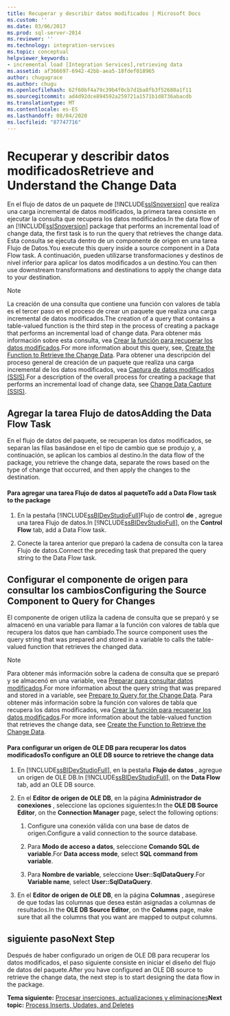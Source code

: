 ```yaml
---
title: Recuperar y describir datos modificados | Microsoft Docs
ms.custom: ''
ms.date: 03/06/2017
ms.prod: sql-server-2014
ms.reviewer: ''
ms.technology: integration-services
ms.topic: conceptual
helpviewer_keywords:
- incremental load [Integration Services],retrieving data
ms.assetid: af366697-6942-42bb-aea5-18fdef018965
author: chugugrace
ms.author: chugu
ms.openlocfilehash: 62f60bf4a79c39b4f0cb7d1ba8fb3f52680a1f11
ms.sourcegitcommit: ad4d92dce894592a259721a1571b1d8736abacdb
ms.translationtype: MT
ms.contentlocale: es-ES
ms.lasthandoff: 08/04/2020
ms.locfileid: "87747716"
---
```

# <a name="retrieve-and-understand-the-change-data"></a><span data-ttu-id="f5249-102">Recuperar y describir datos modificados</span><span class="sxs-lookup"><span data-stu-id="f5249-102">Retrieve and Understand the Change Data</span></span>
  <span data-ttu-id="f5249-103">En el flujo de datos de un paquete de [!INCLUDE[ssISnoversion](../../includes/ssisnoversion-md.md)] que realiza una carga incremental de datos modificados, la primera tarea consiste en ejecutar la consulta que recupera los datos modificados.</span><span class="sxs-lookup"><span data-stu-id="f5249-103">In the data flow of an [!INCLUDE[ssISnoversion](../../includes/ssisnoversion-md.md)] package that performs an incremental load of change data, the first task is to run the query that retrieves the change data.</span></span> <span data-ttu-id="f5249-104">Esta consulta se ejecuta dentro de un componente de origen en una tarea Flujo de Datos.</span><span class="sxs-lookup"><span data-stu-id="f5249-104">You execute this query inside a source component in a Data Flow task.</span></span> <span data-ttu-id="f5249-105">A continuación, pueden utilizarse transformaciones y destinos de nivel inferior para aplicar los datos modificados a un destino.</span><span class="sxs-lookup"><span data-stu-id="f5249-105">You can then use downstream transformations and destinations to apply the change data to your destination.</span></span>  
  
> [!NOTE]  
>  <span data-ttu-id="f5249-106">La creación de una consulta que contiene una función con valores de tabla es el tercer paso en el proceso de crear un paquete que realiza una carga incremental de datos modificados.</span><span class="sxs-lookup"><span data-stu-id="f5249-106">The creation of a query that contains a table-valued function is the third step in the process of creating a package that performs an incremental load of change data.</span></span> <span data-ttu-id="f5249-107">Para obtener más información sobre esta consulta, vea [Crear la función para recuperar los datos modificados](create-the-function-to-retrieve-the-change-data.md).</span><span class="sxs-lookup"><span data-stu-id="f5249-107">For more information about this query, see, [Create the Function to Retrieve the Change Data](create-the-function-to-retrieve-the-change-data.md).</span></span> <span data-ttu-id="f5249-108">Para obtener una descripción del proceso general de creación de un paquete que realiza una carga incremental de los datos modificados, vea [Captura de datos modificados &#40;SSIS&#41;](change-data-capture-ssis.md).</span><span class="sxs-lookup"><span data-stu-id="f5249-108">For a description of the overall process for creating a package that performs an incremental load of change data, see [Change Data Capture &#40;SSIS&#41;](change-data-capture-ssis.md).</span></span>  
  
## <a name="adding-the-data-flow-task"></a><span data-ttu-id="f5249-109">Agregar la tarea Flujo de datos</span><span class="sxs-lookup"><span data-stu-id="f5249-109">Adding the Data Flow Task</span></span>  
 <span data-ttu-id="f5249-110">En el flujo de datos del paquete, se recuperan los datos modificados, se separan las filas basándose en el tipo de cambio que se produjo y, a continuación, se aplican los cambios al destino.</span><span class="sxs-lookup"><span data-stu-id="f5249-110">In the data flow of the package, you retrieve the change data, separate the rows based on the type of change that occurred, and then apply the changes to the destination.</span></span>  
  
#### <a name="to-add-a-data-flow-task-to-the-package"></a><span data-ttu-id="f5249-111">Para agregar una tarea Flujo de datos al paquete</span><span class="sxs-lookup"><span data-stu-id="f5249-111">To add a Data Flow task to the package</span></span>  
  
1.  <span data-ttu-id="f5249-112">En la pestaña [!INCLUDE[ssBIDevStudioFull](../../includes/ssbidevstudiofull-md.md)]Flujo de control **de** , agregue una tarea Flujo de datos.</span><span class="sxs-lookup"><span data-stu-id="f5249-112">In [!INCLUDE[ssBIDevStudioFull](../../includes/ssbidevstudiofull-md.md)], on the **Control Flow** tab, add a Data Flow task.</span></span>  
  
2.  <span data-ttu-id="f5249-113">Conecte la tarea anterior que preparó la cadena de consulta con la tarea Flujo de datos.</span><span class="sxs-lookup"><span data-stu-id="f5249-113">Connect the preceding task that prepared the query string to the Data Flow task.</span></span>  
  
## <a name="configuring-the-source-component-to-query-for-changes"></a><span data-ttu-id="f5249-114">Configurar el componente de origen para consultar los cambios</span><span class="sxs-lookup"><span data-stu-id="f5249-114">Configuring the Source Component to Query for Changes</span></span>  
 <span data-ttu-id="f5249-115">El componente de origen utiliza la cadena de consulta que se preparó y se almacenó en una variable para llamar a la función con valores de tabla que recupera los datos que han cambiado.</span><span class="sxs-lookup"><span data-stu-id="f5249-115">The source component uses the query string that was prepared and stored in a variable to calls the table-valued function that retrieves the changed data.</span></span>  
  
> [!NOTE]  
>  <span data-ttu-id="f5249-116">Para obtener más información sobre la cadena de consulta que se preparó y se almacenó en una variable, vea [Preparar para consultar datos modificados](prepare-to-query-for-the-change-data.md).</span><span class="sxs-lookup"><span data-stu-id="f5249-116">For more information about the query string that was prepared and stored in a variable, see [Prepare to Query for the Change Data](prepare-to-query-for-the-change-data.md).</span></span> <span data-ttu-id="f5249-117">Para obtener más información sobre la función con valores de tabla que recupera los datos modificados, vea [Crear la función para recuperar los datos modificados](create-the-function-to-retrieve-the-change-data.md).</span><span class="sxs-lookup"><span data-stu-id="f5249-117">For more information about the table-valued function that retrieves the change data, see [Create the Function to Retrieve the Change Data](create-the-function-to-retrieve-the-change-data.md).</span></span>  
  
#### <a name="to-configure-an-ole-db-source-to-retrieve-the-change-data"></a><span data-ttu-id="f5249-118">Para configurar un origen de OLE DB para recuperar los datos modificados</span><span class="sxs-lookup"><span data-stu-id="f5249-118">To configure an OLE DB source to retrieve the change data</span></span>  
  
1.  <span data-ttu-id="f5249-119">En [!INCLUDE[ssBIDevStudioFull](../../includes/ssbidevstudiofull-md.md)], en la pestaña **Flujo de datos** , agregue un origen de OLE DB.</span><span class="sxs-lookup"><span data-stu-id="f5249-119">In [!INCLUDE[ssBIDevStudioFull](../../includes/ssbidevstudiofull-md.md)], on the **Data Flow** tab, add an OLE DB source.</span></span>  
  
2.  <span data-ttu-id="f5249-120">En el **Editor de origen de OLE DB**, en la página **Administrador de conexiones** , seleccione las opciones siguientes:</span><span class="sxs-lookup"><span data-stu-id="f5249-120">In the **OLE DB Source Editor**, on the **Connection Manager** page, select the following options:</span></span>  
  
    1.  <span data-ttu-id="f5249-121">Configure una conexión válida con una base de datos de origen.</span><span class="sxs-lookup"><span data-stu-id="f5249-121">Configure a valid connection to the source database.</span></span>  
  
    2.  <span data-ttu-id="f5249-122">Para **Modo de acceso a datos**, seleccione **Comando SQL de variable**.</span><span class="sxs-lookup"><span data-stu-id="f5249-122">For **Data access mode**, select **SQL command from variable**.</span></span>  
  
    3.  <span data-ttu-id="f5249-123">Para **Nombre de variable**, seleccione **User::SqlDataQuery**.</span><span class="sxs-lookup"><span data-stu-id="f5249-123">For **Variable name**, select **User::SqlDataQuery**.</span></span>  
  
3.  <span data-ttu-id="f5249-124">En el **Editor de origen de OLE DB**, en la página **Columnas** , asegúrese de que todas las columnas que desea están asignadas a columnas de resultados.</span><span class="sxs-lookup"><span data-stu-id="f5249-124">In the **OLE DB Source Editor**, on the **Columns** page, make sure that all the columns that you want are mapped to output columns.</span></span>  
  
## <a name="next-step"></a><span data-ttu-id="f5249-125">siguiente paso</span><span class="sxs-lookup"><span data-stu-id="f5249-125">Next Step</span></span>  
 <span data-ttu-id="f5249-126">Después de haber configurado un origen de OLE DB para recuperar los datos modificados, el paso siguiente consiste en iniciar el diseño del flujo de datos del paquete.</span><span class="sxs-lookup"><span data-stu-id="f5249-126">After you have configured an OLE DB source to retrieve the change data, the next step is to start designing the data flow in the package.</span></span>  
  
 <span data-ttu-id="f5249-127">**Tema siguiente:** [Procesar inserciones, actualizaciones y eliminaciones](process-inserts-updates-and-deletes.md)</span><span class="sxs-lookup"><span data-stu-id="f5249-127">**Next topic:** [Process Inserts, Updates, and Deletes](process-inserts-updates-and-deletes.md)</span></span>  
  
  
